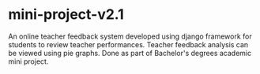 # mini-project-v2.1
An online teacher feedback system developed using django framework for students to review teacher performances.
Teacher feedback analysis can be viewed using pie graphs.
Done as part of Bachelor's degrees academic mini project.
